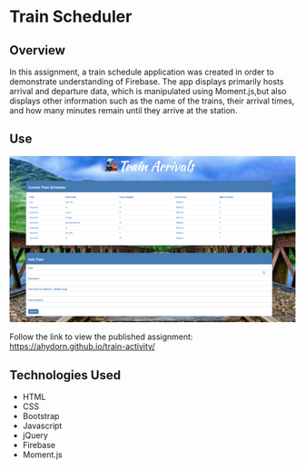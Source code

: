 # Train Scheduler

## Overview

In this assignment, a train schedule application was created in order to demonstrate understanding of Firebase. The app displays primarily hosts arrival and departure data, which is manipulated using Moment.js,but also displays other information such as the name of the trains, their arrival times, and how many minutes remain until they arrive at the station.

## Use
<img src="./assets/images/screenshot.png" alt="drawing" width="800"/>

Follow the link to view the published assignment: https://ahydorn.github.io/train-activity/

## Technologies Used

* HTML
* CSS
* Bootstrap
* Javascript
* jQuery
* Firebase
* Moment.js
